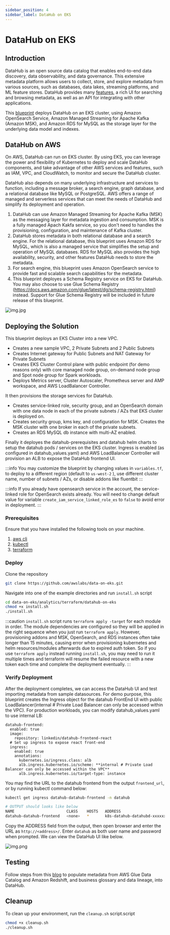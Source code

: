 ```yaml
---
sidebar_position: 4
sidebar_label: DataHub on EKS
---
```

# DataHub on EKS

## Introduction
DataHub is an open source data catalog that enables end-to-end data discovery, data observability, and data governance.  This extensive metadata platform allows users to collect, store, and explore metadata from various sources, such as databases, data lakes, streaming platforms, and ML feature stores.   DataHub provides many [features](https://datahubproject.io/docs/features/), a rich UI for searching and browsing metadata, as well as an API for integrating with other applications.

This [blueprint](https://github.com/awslabs/data-on-eks/tree/main/analytics/terraform/datahub-on-eks) deploys DataHub on an EKS cluster, using Amazon OpenSearch Service, Amazon Managed Streaming for Apache Kafka (Amazon MSK), and Amazon RDS for MySQL as the storage layer for the underlying data model and indexes.

## DataHub on AWS

On AWS, DataHub can run on EKS cluster.  By using EKS, you can leverage the power and flexibility of Kubernetes to deploy and scale DataHub components, and take advantage of other AWS services and features, such as IAM, VPC, and CloudWatch, to monitor and secure the DataHub cluster.  

DataHub also depends on many underlying infrastructure and services to function, including a message broker, a search engine, graph database, and a relational database like MySQL or PostgreSQL.  AWS offers a range of managed and serverless services that can meet the needs of DataHub and simplify its deployment and operation.

1. DataHub can use Amazon Managed Streaming for Apache Kafka (MSK) as the messaging layer for metadata ingestion and consumption.  MSK is a fully managed Apach Kakfa service, so you don't need to handles the provisioning, configuration, and maintenance of Kafka cluster.
2. DataHub stores metadata in both relational database and a search engine.  For the relational database, this blueprint uses Amazon RDS for MySQL, which is also a managed service that simplifies the setup and operation of MySQL databases.  RDS for MySQL also provides the high availability, security, and other features DataHub needs to store the metadata.
3. For search engine, this blueprint uses Amazon OpenSearch service to provide fast and scalable search capabilities for the metadata.  
4. This blueprint deployes a Schema Registry service on EKS for DataHub.  You may also choose to use Glue Schema Registry (https://docs.aws.amazon.com/glue/latest/dg/schema-registry.html) instead.  Support for Glue Schema Registry will be included in future release of this blueprint.

![img.jpg](img/datahub-arch.jpg)

## Deploying the Solution

This blueprint deploys an EKS Cluster into a new VPC.

- Creates a new sample VPC, 2 Private Subnets and 2 Public Subnets
- Creates Internet gateway for Public Subnets and NAT Gateway for Private Subnets
- Creates EKS Cluster Control plane with public endpoint (for demo reasons only) with core managed node group, on-demand node group and Spot node group for Spark workloads.
- Deploys Metrics server, Cluster Autoscaler, Prometheus server and AMP workspace, and AWS LoadBalancer Controller.

It then provisions the storage services for DataHub.

- Creates service-linked role, security group, and an OpenSearch domain with one data node in each of the private subnets / AZs that EKS cluster is deployed on.
- Creates security group, kms key, and configuration for MSK.  Creates the MSK cluster with one broker in each of the private subnets.
- Creates an RDS MySQL db instance with multi-AZ enabled.

Finally it deployes the datahub-prerequisites and datahub helm charts to setup the datahub pods / services on the EKS cluster.  Ingress is enabled (as configured in datahub_values.yaml) and AWS LoadBalancer Controller will provision an ALB to expose the DataHub frontend UI.

:::info
You may customize the blueprint by changing values in `variables.tf`, to deploy to a different region (default to `us-west-2` ), use different cluster name, number of subnets / AZs, or disable addons like fluentbit
:::

:::info
If you already have opensearch service in the account, the service-linked role for OpenSearch exists already.  You will need to change default value for variable `create_iam_service_linked_role_es` to `false` to avoid error in deployment.
:::

### Prerequisites

Ensure that you have installed the following tools on your machine.

1. [aws cli](https://docs.aws.amazon.com/cli/latest/userguide/install-cliv2.html)
2. [kubectl](https://Kubernetes.io/docs/tasks/tools/)
3. [terraform](https://learn.hashicorp.com/tutorials/terraform/install-cli)

### Deploy

Clone the repository

```bash
git clone https://github.com/awslabs/data-on-eks.git
```

Navigate into one of the example directories and run `install.sh` script

```bash
cd data-on-eks/analytics/terraform/datahub-on-eks
chmod +x install.sh
./install.sh
```

:::caution
`install.sh` script runs `terraform apply -target` for each module in order.  The module dependencies are configured so they will be applied in the right sequence when you just run `terraform apply`.  However, provisioning addons and MSK, OpenSearch, and RDS instances often take longer than 15 minutes, causing error when provisioning kubernetes and helm resources/modules afterwards due to expired auth token.  So if you use `terraform apply` instead running `install.sh`, you may need to run it multiple times and terraform will resume the failed resource with a new token each time and complete the deployment eventually.
:::


### Verify Deployment

After the deployment completes, we can access the DataHub UI and test importing metadata from sample datasources.  For demo purpose, this blueprint creates the Ingress object for the datahub FrontEnd UI with public LoadBalancer(internal # Private Load Balancer can only be accessed within the VPC).  For production workloads, you can modify datahub_values.yaml to use internal LB:

```
datahub-frontend:
  enabled: true
  image:
    repository: linkedin/datahub-frontend-react
  # Set up ingress to expose react front-end
  ingress:
    enabled: true
    annotations:
      kubernetes.io/ingress.class: alb
      alb.ingress.kubernetes.io/scheme: **internal # Private Load Balancer can only be accessed within the VPC**
      alb.ingress.kubernetes.io/target-type: instance
```

You may find the URL to the datahub frontend from the output `frontend_url`, or by running kubectl command below:

```sh
kubectl get ingress datahub-datahub-frontend -n datahub

# OUTPUT should looks like below
NAME                       CLASS    HOSTS   ADDRESS                                                                 PORTS   AGE
datahub-datahub-frontend   <none>   *       k8s-datahub-datahubd-xxxxxxxxxx-xxxxxxxxxx.<region>.elb.amazonaws.com   80      nn
```

Copy the ADDRESS field from the output, then open browser and enter the URL as `http://<address>/`. Enter `datahub` as both user name and password when prompted.  We can view the DataHub UI like below.

![img.png](img/datahub-ui.png)

## Testing

Follow steps from this [blog](https://aws.amazon.com/blogs/big-data/part-2-deploy-datahub-using-aws-managed-services-and-ingest-metadata-from-aws-glue-and-amazon-redshift/) to populate metadata from AWS Glue Data Catalog and Amazon Redshift, and business glossary and data lineage, into DataHub.

## Cleanup

To clean up your environment, run the `cleanup.sh` script.script

```bash
chmod +x cleanup.sh
./cleanup.sh
```
